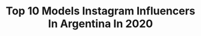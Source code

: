 ---
title: Top 10 Models Instagram Influencers In Argentina In 2020
description: >-
  Find top models Instagram influencers in Argentina in 2020. Most popular hashtags: # #sorteo #bikini #marcashumanas.
platform: Instagram
profiles:
  - username: "larabocci"
    fullname: >-
      Lara Bocci
    location: "Argentina"
    followers: 73747
    engagement: 822
    commentsToLikes: 0.002953
    id: ck14lninrvjy90i1957pktxqj
    verified: false
    hashtags: ""
  - username: "pia.bertalmio"
    fullname: >-
      PIPA
    location: "Argentina"
    followers: 15677
    engagement: 1734
    commentsToLikes: 0.160525
    id: ck602qdr7ilde0i14bojn1vjt
    verified: false
    hashtags: ""
  - username: "srtaklaha"
    fullname: >-
      Señorita Klaha
    location: "Argentina"
    followers: 23782
    engagement: 626
    commentsToLikes: 0.093824
    id: ck15pzevl0e270i19qn5e5iyv
    verified: false
    hashtags: "#princesschallenge"
  - username: "yasmi_mendeguia"
    fullname: >-
      Yasmi Mendeguía
    location: "Argentina"
    followers: 365362
    engagement: 325
    commentsToLikes: 0.121848
    id: ck5qc4lwbotxj0i114tngcow9
    verified: true
    hashtags: "#fase1, #cuatentena, #yasmostraelculo, #sorteo"
  - username: "nadulago"
    fullname: >-
      Nadia Kowalks
    location: "Argentina"
    followers: 251679
    engagement: 1594
    commentsToLikes: 0.016076
    id: ck5pwnv9pnq1o0i113khdlpog
    verified: false
    hashtags: ""
  - username: "theblueyedgal"
    fullname: >-
      Agustina Torti
    location: "Argentina"
    followers: 10003
    engagement: 794
    commentsToLikes: 0.099108
    id: ck5cckwf0hjto0i11m3uzh2ii
    verified: false
    hashtags: "#quarentmood"
  - username: "angelablones"
    fullname: >-
      Angela Blones - Branding
    location: "Argentina"
    followers: 71262
    engagement: 315
    commentsToLikes: 0.053402
    id: ck0vyvkxx5zq30i19ysqk0kce
    verified: false
    hashtags: "#fashionstyle, #sorteo, #comunicacio, #blogger"
  - username: "celinarucciok"
    fullname: >-
      celinarucci
    location: "Argentina"
    followers: 99553
    engagement: 207
    commentsToLikes: 0.045884
    id: ck6tmt20t8hak0j71fqhykvcu
    verified: true
    hashtags: "#sunset, #bikini, #look, #gafas"
  - username: "santironchini"
    fullname: >-
      LGBT pitó corto
    location: "Argentina"
    followers: 2736
    engagement: 2747
    commentsToLikes: 0.051662
    id: ck9wgpwagugk70j7851oqa0ef
    verified: false
    hashtags: ""
  - username: "serena.bruenner"
    fullname: >-
      S e r e n a   B r u e n n e r
    location: "Argentina"
    followers: 6510
    engagement: 1013
    commentsToLikes: 0.056151
    id: ck6tkvojx5hul0j714gkh9rf8
    verified: false
    hashtags: "#backstage, #roadmissteensupranational, #tuesdaymood, #happyeaster"
---